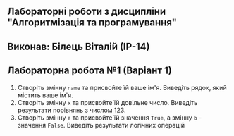 ## Лабораторні роботи з дисципліни "Алгоритмізація та програмування"

## Виконав: Білець Віталій (ІР-14)
## Лабораторна робота №1 (Варіант 1)

1. Створіть змінну `name` та присвойте їй ваше ім'я. Виведіть рядок, який містить ваше ім'я.
2. Створіть змінну `x` та присвойте їй довільне число. Виведіть результати порівнянь з числом 123.
3. Створіть змінну `a` та присвойте їй значення `True`, а змінну `b` - значення `False`. Виведіть результати логічних операцій
